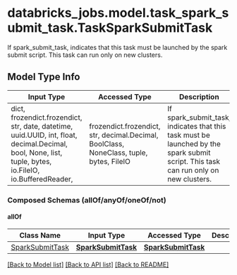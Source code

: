 # databricks_jobs.model.task_spark_submit_task.TaskSparkSubmitTask

If spark_submit_task, indicates that this task must be launched by the spark submit script. This task can run only on new clusters.

## Model Type Info
Input Type | Accessed Type | Description | Notes
------------ | ------------- | ------------- | -------------
dict, frozendict.frozendict, str, date, datetime, uuid.UUID, int, float, decimal.Decimal, bool, None, list, tuple, bytes, io.FileIO, io.BufferedReader,  | frozendict.frozendict, str, decimal.Decimal, BoolClass, NoneClass, tuple, bytes, FileIO | If spark_submit_task, indicates that this task must be launched by the spark submit script. This task can run only on new clusters. | 

### Composed Schemas (allOf/anyOf/oneOf/not)
#### allOf
Class Name | Input Type | Accessed Type | Description | Notes
------------- | ------------- | ------------- | ------------- | -------------
[SparkSubmitTask](SparkSubmitTask.md) | [**SparkSubmitTask**](SparkSubmitTask.md) | [**SparkSubmitTask**](SparkSubmitTask.md) |  | 

[[Back to Model list]](../../README.md#documentation-for-models) [[Back to API list]](../../README.md#documentation-for-api-endpoints) [[Back to README]](../../README.md)

